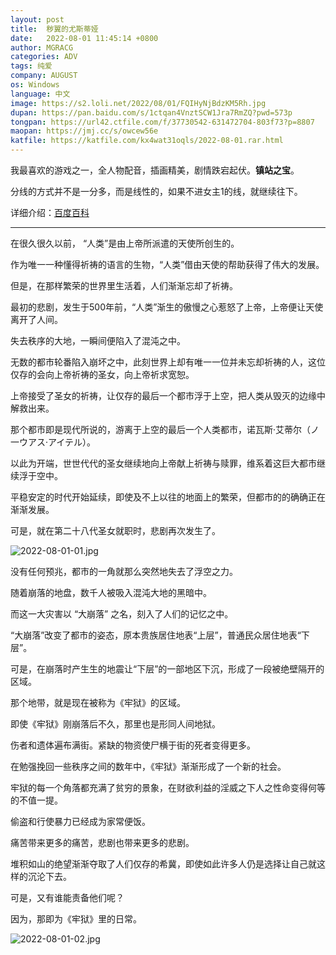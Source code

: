 ```yaml
---
layout: post
title:  秽翼的尤斯蒂娅
date:   2022-08-01 11:45:14 +0800
author: MGRACG
categories: ADV
tags: 纯爱
company: AUGUST
os: Windows
language: 中文
image: https://s2.loli.net/2022/08/01/FQIHyNjBdzKM5Rh.jpg
dupan: https://pan.baidu.com/s/1ctqan4VnztSCW1Jra7RmZQ?pwd=573p
tongpan: https://url42.ctfile.com/f/37730542-631472704-803f73?p=8807
maopan: https://jmj.cc/s/owcew56e
katfile: https://katfile.com/kx4wat31oqls/2022-08-01.rar.html
---
```


我最喜欢的游戏之一，全人物配音，插画精美，剧情跌宕起伏。**镇站之宝**。

分线的方式并不是一分多，而是线性的，如果不进女主1的线，就继续往下。

详细介绍：[百度百科](https://baike.baidu.com/item/%E7%A7%BD%E7%BF%BC%E7%9A%84%E5%B0%A4%E6%96%AF%E8%92%82%E5%A8%85/9523290)

<hr/>

在很久很久以前， “人类”是由上帝所派遣的天使所创生的。

作为唯一一种懂得祈祷的语言的生物，“人类”借由天使的帮助获得了伟大的发展。

但是，在那样繁荣的世界里生活着，人们渐渐忘却了祈祷。

最初的悲剧，发生于500年前，“人类”渐生的傲慢之心惹怒了上帝，上帝便让天使离开了人间。

失去秩序的大地，一瞬间便陷入了混沌之中。

无数的都市轮番陷入崩坏之中，此刻世界上却有唯一一位并未忘却祈祷的人，这位仅存的会向上帝祈祷的圣女，向上帝祈求宽恕。

上帝接受了圣女的祈祷，让仅存的最后一个都市浮于上空，把人类从毁灭的边缘中解救出来。

那个都市即是现代所说的，游离于上空的最后一个人类都市，诺瓦斯·艾蒂尔（ノ一ウアス·アイテル）。

以此为开端，世世代代的圣女继续地向上帝献上祈祷与赎罪，维系着这巨大都市继续浮于空中。

平稳安定的时代开始延续，即使及不上以往的地面上的繁荣，但都市的的确确正在渐渐发展。

可是，就在第二十八代圣女就职时，悲剧再次发生了。

![2022-08-01-01.jpg](https://s2.loli.net/2022/08/01/tG4hazgjW2qDAwM.jpg)

没有任何预兆，都市的一角就那么突然地失去了浮空之力。

随着崩落的地盘，数千人被吸入混沌大地的黑暗中。

而这一大灾害以 “大崩落” 之名，刻入了人们的记忆之中。

“大崩落”改变了都市的姿态，原本贵族居住地表“上层”，普通民众居住地表“下层”。

可是，在崩落时产生生的地震让“下层”的一部地区下沉，形成了一段被绝壁隔开的区域。

那个地带，就是现在被称为《牢狱》的区域。

即使《牢狱》刚崩落后不久，那里也是形同人间地狱。

伤者和遗体遍布满街。紧缺的物资使尸横于街的死者变得更多。

在勉强挽回一些秩序之间的数年中，《牢狱》渐渐形成了一个新的社会。

牢狱的每一个角落都充满了贫穷的景象，在财欲利益的淫威之下人之性命变得何等的不值一提。

偷盗和行使暴力已经成为家常便饭。

痛苦带来更多的痛苦，悲剧也带来更多的悲剧。

堆积如山的绝望渐渐夺取了人们仅存的希冀，即使如此许多人仍是选择让自己就这样的沉沦下去。

可是，又有谁能责备他们呢？

因为，那即为《牢狱》里的日常。

![2022-08-01-02.jpg](https://s2.loli.net/2022/08/01/HDmeUktOLqaYTsh.jpg)